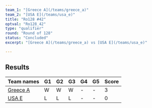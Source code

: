 ```yaml
---
team_1: "[Greece A](/teams/greece_a)"
team_2: "[USA E](/teams/usa_e)"
title: "Ro128 #42"
optval: "Ro128_42"
type: "qualifier"
round: "Round of 128"
status: "Concluded"
excerpt: "[Greece A](/teams/greece_a) vs [USA E](/teams/usa_e)"

---
```

## Results

| Team names | G1 | G2 | G3 | G4 | G5 | Score |
| -- | -- | -- | -- | -- | -- | -- |
| [Greece A](/teams/greece_a) | W | W | W | - | - | 3 |
| [USA E](/teams/usa_e) | L | L | L | - | - | 0 |
